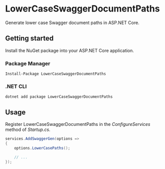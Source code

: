 # LowerCaseSwaggerDocumentPaths
Generate lower case Swagger document paths in ASP.NET Core.

## Getting started
Install the NuGet package into your ASP.NET Core application.

### Package Manager
```
Install-Package LowerCaseSwaggerDocumentPaths
```

### .NET CLI
```
dotnet add package LowerCaseSwaggerDocumentPaths
```

## Usage
Register LowerCaseSwaggerDocumentPaths in the _ConfigureServices_ method of _Startup.cs_.

```csharp
services.AddSwaggerGen(options =>
{
	options.LowerCasePaths();

	// ...
});
```
